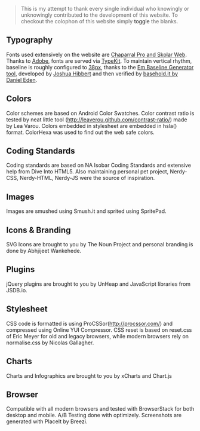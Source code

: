 > This is my attempt to thank every single individual who knowingly or unknowingly contributed to the development of this website. To checkout the colophon of this website simply <a id="toggle">toggle</a> the blanks.

Typography
----------
Fonts used extensively on the website are [Chaparral Pro and Skolar Web](#). Thanks to [Adobe](#), fonts are served via [TypeKit](#). To maintain vertical rhythm, baseline is roughly configured to [38px](#), thanks to the [Em Baseline Generator tool](#), developed by [Joshua Hibbert](#) and then verified by [basehold.it by Daniel Eden](#).

Colors
------
Color schemes are based on Android Color Swatches. Color contrast ratio is tested by neat little tool (http://leaverou.github.com/contrast-ratio/) made by Lea Varou. Colors embedded in stylesheet are embedded in hsla() format. ColorHexa was used to find out the web safe colors.  

Coding Standards
----------------
Coding standards are based on NA Isobar Coding Standards and extensive help from Dive Into HTML5. Also maintaining personal pet project, Nerdy-CSS, Nerdy-HTML, Nerdy-JS were the source of inspiration.

Images
------
Images are smushed using Smush.it and sprited using SpritePad.

Icons & Branding
----------------
SVG Icons are brought to you by The Noun Project and personal branding is done by Abhjijeet Wankehede.

Plugins
-------
jQuery plugins are brought to you by UnHeap and JavaScript libraries from JSDB.io.

Stylesheet
----------
CSS code is formatted is using ProCSSor(http://procssor.com/) and compressed using Online YUI Compressor. CSS reset is based on reset.css of Eric Meyer for old and legacy browsers, while modern browsers rely on normalise.css by Nicolas Gallagher.

Charts
------
Charts and Infographics are brought to you by xCharts and Chart.js

Browser
-------
Compatible with all modern browsers and tested with BrowserStack for both desktop and mobile. A/B Testing done with optimizely. Screenshots are generated with PlaceIt by Breezi.

